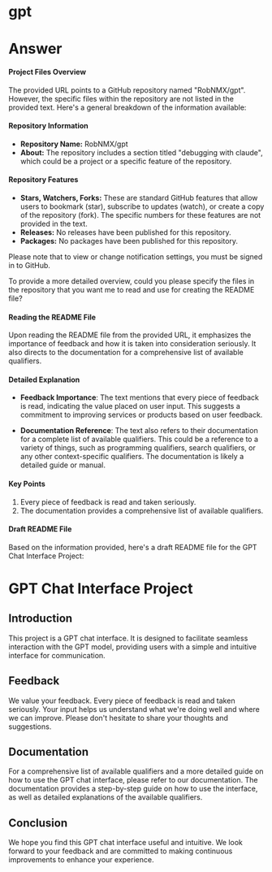 # gpt
# Answer



#### Project Files Overview

The provided URL points to a GitHub repository named "RobNMX/gpt". However, the specific files within the repository are not listed in the provided text. Here's a general breakdown of the information available:

#### Repository Information

- **Repository Name:** RobNMX/gpt
- **About:** The repository includes a section titled "debugging with claude", which could be a project or a specific feature of the repository.

#### Repository Features

- **Stars, Watchers, Forks:** These are standard GitHub features that allow users to bookmark (star), subscribe to updates (watch), or create a copy of the repository (fork). The specific numbers for these features are not provided in the text.
- **Releases:** No releases have been published for this repository.
- **Packages:** No packages have been published for this repository.

Please note that to view or change notification settings, you must be signed in to GitHub.

To provide a more detailed overview, could you please specify the files in the repository that you want me to read and use for creating the README file?

#### Reading the README File

Upon reading the README file from the provided URL, it emphasizes the importance of feedback and how it is taken into consideration seriously. It also directs to the documentation for a comprehensive list of available qualifiers.

#### Detailed Explanation

- **Feedback Importance**: The text mentions that every piece of feedback is read, indicating the value placed on user input. This suggests a commitment to improving services or products based on user feedback.

- **Documentation Reference**: The text also refers to their documentation for a complete list of available qualifiers. This could be a reference to a variety of things, such as programming qualifiers, search qualifiers, or any other context-specific qualifiers. The documentation is likely a detailed guide or manual.

#### Key Points

1. Every piece of feedback is read and taken seriously.
2. The documentation provides a comprehensive list of available qualifiers.

#### Draft README File

Based on the information provided, here's a draft README file for the GPT Chat Interface Project:

# GPT Chat Interface Project

## Introduction

This project is a GPT chat interface. It is designed to facilitate seamless interaction with the GPT model, providing users with a simple and intuitive interface for communication.

## Feedback

We value your feedback. Every piece of feedback is read and taken seriously. Your input helps us understand what we're doing well and where we can improve. Please don't hesitate to share your thoughts and suggestions.

## Documentation

For a comprehensive list of available qualifiers and a more detailed guide on how to use the GPT chat interface, please refer to our documentation. The documentation provides a step-by-step guide on how to use the interface, as well as detailed explanations of the available qualifiers.

## Conclusion

We hope you find this GPT chat interface useful and intuitive. We look forward to your feedback and are committed to making continuous improvements to enhance your experience.
